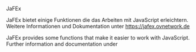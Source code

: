 JaFEx

JaFEx bietet einige Funktionen die das Arbeiten mit JavaScript erleichtern.
Weitere Informationen und Dokumentation unter https://jafex.ovnetwork.de



JaFEx provides some functions that make it easier to work with JavaScript.
Further information and documentation under
